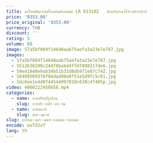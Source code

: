 ```yaml
---
title: อะไหล่คันเร่งเครื่องยนต์รถยนต์ LR 013102   สําหรับเรนจ์โรเวอร์จากัวร์
price: '9353.00'
price_original: '9353.00'
currency: THB
discount: ''
rating: 5
volume: 88
image: S7a5bf004f14648aab75aefa3a23e7e787.jpg
images:
  - S7a5bf004f14648aab75aefa3a23e7e787.jpg
  - S512630298c244f8bab44ffdf898317de6.jpg
  - S9e41848e9ab34b51b31d8db971e87c74Z.jpg
  - S640950937bf94dad98e0f51e5d97c5c01.jpg
  - Sdc6ee1e4d0744544997018c638c47485p.jpg
video: 4000222458658.mp4
categories:
  - name: การปรับปรุงบ้าน
    slug: การปร-บปร-งบ-าน
  - name: ฮาร์ดแวร์
    slug: ฮาร-ดแวร
slug: อะไหล-นเร-งเคร-องยนต-รถยนต
encode: ooTd2vY
lang: th
---
```

  
